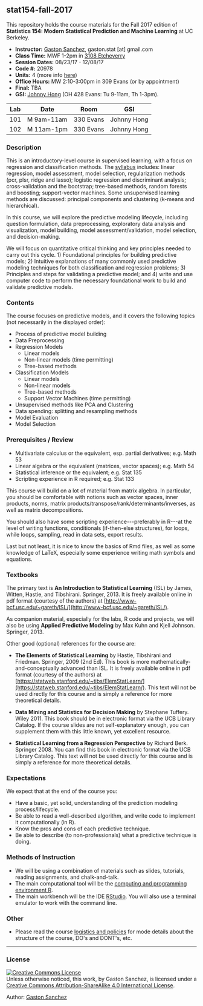 ## stat154-fall-2017

This repository holds the course materials for the Fall 2017 edition of 
__Statistics 154: Modern Statistical Prediction and Machine Learning__ at UC Berkeley.


- __Instructor:__ [Gaston Sanchez](http://gastonsanchez.com),  gaston.stat [at] gmail.com
- __Class Time:__ MWF 1-2pm in [3108 Etcheverry](http://www.berkeley.edu/map?etcheverry)
- __Session Dates:__ 08/23/17 - 12/08/17
- __Code #:__ 20978
- __Units:__ 4 (more info [here](http://classes.berkeley.edu/content/2017-fall-stat-154-001-lec-001))
- __Office Hours:__ MW 2:10-3:00pm in 309 Evans (or by appointment)
- __Final:__ TBA
- __GSI:__ [Johnny Hong](http://jcyhong.github.io/) (OH 428 Evans: Tu 9-11am, Th 1-3pm). 


| Lab | Date         | Room         | GSI             |
|-----|--------------|--------------|-----------------|
| 101 | M 9am-11am   | 330 Evans    | Johnny Hong     |
| 102 | M 11am-1pm   | 330 Evans    | Johnny Hong     |



### Description

This is an introductory-level course in supervised learning, with a focus on regression and classification methods. The [syllabus](syllabus) includes: linear regression, model assessment, model selection, regularization methods (pcr, plsr, ridge and lasso); logistic regression and  discriminant analysis; cross-validation and the bootstrap; tree-based methods, random forests and boosting; support-vector machines. Some unsupervised learning methods are discussed: principal components and clustering (k-means and hierarchical).

In this course, we will explore the predictive modeling lifecycle, including question formulation, data preprocessing, exploratory data analysis and visualization, model building, model assessment/validation, model selection, and decision-making.​ 

We will focus on quantitative critical thinking​ and key principles needed to carry out this cycle. 1) Foundational principles for building predictive models; 2) Intuitive explanations of many commonly used predictive modeling techniques for both classification and regression problems; 3) Principles and steps for validating a predictive model; and 4) write and use computer code to perform the necessary foundational work to build and validate predictive models.



### Contents

The course focuses on predictive models, and it covers the following 
topics (not necessarily in the displayed order):

- Process of predictive model building
- Data Preprocessing
- Regression Models
    + Linear models
    + Non-linear models (time permitting)
    + Tree-based methods
- Classification Models
    + Linear models
    + Non-linear models
    + Tree-based methods
    + Support Vector Machines (time permitting)
- Unsupervised methods like PCA and Clustering
- Data spending: splitting and resampling methods
- Model Evaluation
- Model Selection



### Prerequisites / Review

- Multivariate calculus or the equivalent, esp. partial derivatives; e.g. Math 53
- Linear algebra or the equivalent (matrices, vector spaces); e.g. Math 54
- Statistical inference or the equivalent; e.g. Stat 135
- Scripting experience in R required; e.g. Stat 133

This course will build on a lot of material from matrix algebra. In particular, you should be comfortable with notions such as vector spaces, inner products, norms, matrix products/transpose/rank/determinants/inverses, as well as matrix decompositions. 

You should also have some scripting experience---preferably in R---at the level of writing functions, conditionals (if-then-else structures), for loops, while loops, sampling, read in data sets, export results.

Last but not least, it is nice to know the basics of Rmd files, as well as some knowledge of LaTeX, especially some experience writing math symbols and equations.



### Textbooks

The primary text is __An Introduction to Statistical Learning__ (ISL) by James, Witten, Hastie, and Tibshirani. Springer, 2013. It is freely available online in pdf format (courtesy of the authors) at [http://www-bcf.usc.edu/~gareth/ISL/](http://www-bcf.usc.edu/~gareth/ISL/).

As companion material, especially for the labs, R code and projects, we will also be using __Applied Predictive Modeling__ by Max Kuhn and Kjell Johnson. Springer, 2013.

Other good (optional) references for the course are:

- __The Elements of Statistical Learning__ by Hastie, Tibshirani and Friedman. Springer, 2009 (2nd Ed). This book is more mathematically-and-conceptually advanced than ISL. It is freely available online in pdf format (courtesy of the authors) at [https://statweb.stanford.edu/~tibs/ElemStatLearn/](https://statweb.stanford.edu/~tibs/ElemStatLearn/). This text will not be used directly for this course and is simply a reference for more theoretical details.

- __Data Mining and Statistics for Decision Making__ by Stephane Tuffery. Wiley 2011.
This book should be in electronic format via the UCB Library Catalog. If the course slides are not self-explanatory enough, you can supplement them with this little known, yet excellent resource.

- __Statistical Learning from a Regression Perspective__ by Richard Berk. Springer 2008.
You can find this book in electronic format via the UCB Library Catalog. This text will not be used directly for this course and is simply a reference for more theoretical details.



### Expectations

We expect that at the end of the course you:

- Have a basic, yet solid, understanding of the prediction modeling process/lifecycle.
- Be able to read a well-described algorithm, and write code to implement it 
computationally (in R).
- Know the pros and cons of each predictive technique.
- Be able to describe (to non-professionals) what a predictive technique is doing.



### Methods of Instruction

- We will be using a combination of materials such as slides, tutorials, 
reading assignments, and chalk-and-talk.
- The main computational tool will be the [computing and programming environment R](https://www.r-project.org/). 
- The main workbench will be the IDE [RStudio](https://www.rstudio.com/).
You will also use a terminal emulator to work with the command line.



### Other

- Please read the course [logistics and policies](syllabus/policies.md) for mode details
about the structure of the course, DO's and DONT's, etc.



-----

### License

<a rel="license" href="http://creativecommons.org/licenses/by-sa/4.0/"><img alt="Creative Commons License" style="border-width:0" src="https://i.creativecommons.org/l/by-sa/4.0/88x31.png" /></a><br />Unless otherwise noticed, this work, by Gaston Sanchez, is licensed under a <a rel="license" href="http://creativecommons.org/licenses/by-sa/4.0/">Creative Commons Attribution-ShareAlike 4.0 International License</a>.

Author: [Gaston Sanchez](http://gastonsanchez.com)
